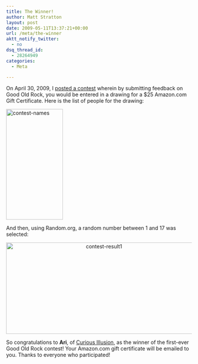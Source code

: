 ```yaml
---
title: The Winner!
author: Matt Stratton
layout: post
date: 2009-05-11T13:37:21+00:00
url: /meta/the-winner
aktt_notify_twitter:
  - no
dsq_thread_id:
  - 28264949
categories:
  - Meta

---
```

On April 30, 2009, I <a href="/2009/04/30/feedback-prize/" target="_self">posted a contest</a> wherein by submitting feedback on Good Old Rock, you would be entered in a drawing for a $25 Amazon.com Gift Certificate. Here is the list of people for the drawing:

<img class="aligncenter size-medium wp-image-5209" title="contest-names" src="/wp-content/uploads/2009/05/contest-names-154x300.jpg" alt="contest-names" width="154" height="300" srcset="/wp-content/uploads/2009/05/contest-names-154x300.jpg 154w, /wp-content/uploads/2009/05/contest-names.jpg 201w" sizes="(max-width: 154px) 100vw, 154px" />

And then, using Random.org, a random number between 1 and 17 was selected:

<p style="text-align: center;">
  <img class="aligncenter size-full wp-image-5211" title="contest-result1" src="/wp-content/uploads/2009/05/contest-result1.jpg" alt="contest-result1" width="515" height="248" srcset="/wp-content/uploads/2009/05/contest-result1.jpg 572w, /wp-content/uploads/2009/05/contest-result1-300x144.jpg 300w" sizes="(max-width: 515px) 100vw, 515px" />
</p>

So congratulations to **Ari**, of <a href="http://curiousillusion.wordpress.com/" target="_blank">Curious Illusion</a>, as the winner of the first-ever Good Old Rock contest! Your Amazon.com gift certificate will be emailed to you. Thanks to everyone who participated!
